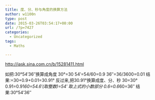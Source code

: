 ```yaml
---
title: 度、分、秒与角度的换算方法
author: w1100n
type: post
date: 2015-03-26T03:54:17+00:00
url: /?p=7427
categories:
  - Uncategorized
tags:
  - Maths

---
```

http://iask.sina.com.cn/b/15281411.html

如把:30°54′36″换算成角度 
30°=30 
54′=54/60=0.9 
36″=36/3600=0.01 
结果:=30+0.9+0.01=30.91° 
反过来,把30.91°换算成度、分、秒
30=30°
0.91=0.91*60=54.6′(取整数)=54′
取上式的小数部分
0.6=0.6*60=36″
结果:30°54′36″